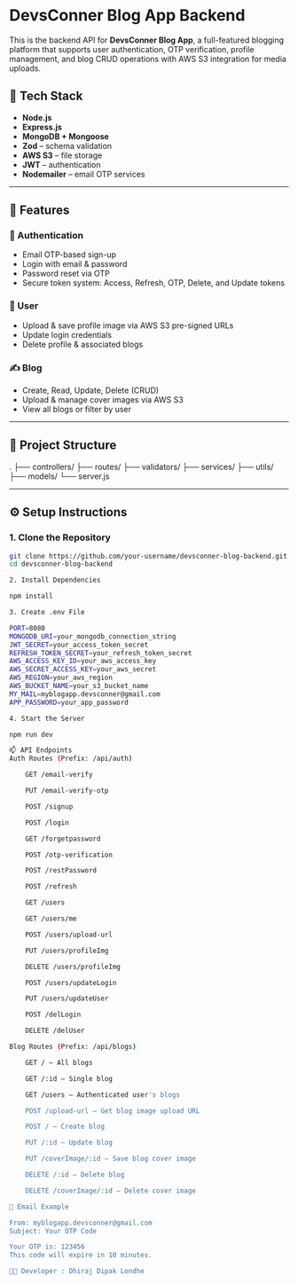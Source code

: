 # DevsConner Blog App Backend

This is the backend API for **DevsConner Blog App**, a full-featured blogging platform that supports user authentication, OTP verification, profile management, and blog CRUD operations with AWS S3 integration for media uploads.

## 🔧 Tech Stack

- **Node.js**
- **Express.js**
- **MongoDB + Mongoose**
- **Zod** – schema validation
- **AWS S3** – file storage
- **JWT** – authentication
- **Nodemailer** – email OTP services

---

## 🚀 Features

### 🔐 Authentication
- Email OTP-based sign-up
- Login with email & password
- Password reset via OTP
- Secure token system: Access, Refresh, OTP, Delete, and Update tokens

### 👤 User
- Upload & save profile image via AWS S3 pre-signed URLs
- Update login credentials
- Delete profile & associated blogs

### ✍️ Blog
- Create, Read, Update, Delete (CRUD)
- Upload & manage cover images via AWS S3
- View all blogs or filter by user

---

## 📁 Project Structure
.
├── controllers/
├── routes/
├── validators/
├── services/
├── utils/
├── models/
└── server.js


---

## ⚙️ Setup Instructions

### 1. Clone the Repository
```bash
git clone https://github.com/your-username/devsconner-blog-backend.git
cd devsconner-blog-backend

2. Install Dependencies

npm install

3. Create .env File

PORT=8080
MONGODB_URI=your_mongodb_connection_string
JWT_SECRET=your_access_token_secret
REFRESH_TOKEN_SECRET=your_refresh_token_secret
AWS_ACCESS_KEY_ID=your_aws_access_key
AWS_SECRET_ACCESS_KEY=your_aws_secret
AWS_REGION=your_aws_region
AWS_BUCKET_NAME=your_s3_bucket_name
MY_MAIL=myblogapp.devsconner@gmail.com
APP_PASSWORD=your_app_password

4. Start the Server

npm run dev

📫 API Endpoints
Auth Routes (Prefix: /api/auth)

    GET /email-verify

    PUT /email-verify-otp

    POST /signup

    POST /login

    GET /forgetpassword

    POST /otp-verification

    POST /restPassword

    POST /refresh

    GET /users

    GET /users/me

    POST /users/upload-url

    PUT /users/profileImg

    DELETE /users/profileImg

    POST /users/updateLogin

    PUT /users/updateUser

    POST /delLogin

    DELETE /delUser

Blog Routes (Prefix: /api/blogs)

    GET / – All blogs

    GET /:id – Single blog

    GET /users – Authenticated user's blogs

    POST /upload-url – Get blog image upload URL

    POST / – Create blog

    PUT /:id – Update blog

    PUT /coverImage/:id – Save blog cover image

    DELETE /:id – Delete blog

    DELETE /coverImage/:id – Delete cover image

📧 Email Example

From: myblogapp.devsconner@gmail.com
Subject: Your OTP Code

Your OTP is: 123456
This code will expire in 10 minutes.

🧑‍💻 Developer : Dhiraj Dipak Londhe


